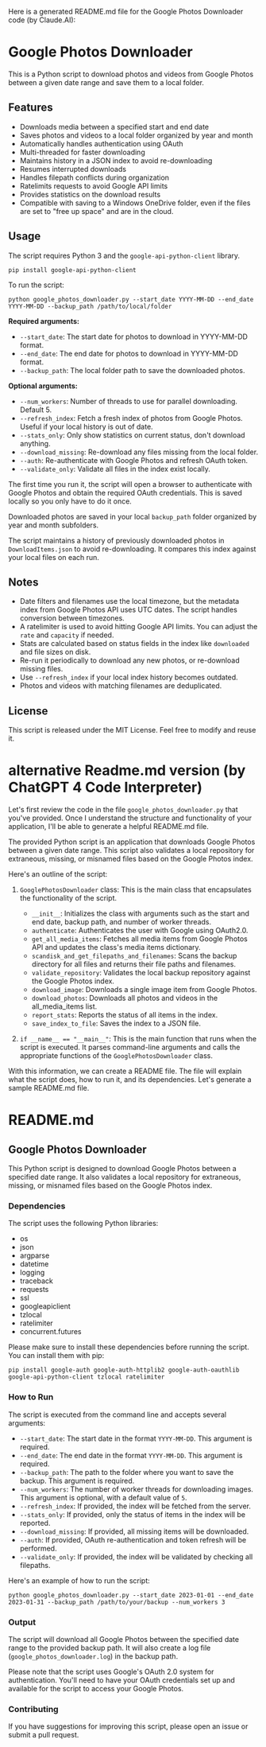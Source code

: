 Here is a generated README.md file for the Google Photos Downloader code (by Claude.AI):

# Google Photos Downloader

This is a Python script to download photos and videos from Google Photos between a given date range and save them to a local folder.

## Features

- Downloads media between a specified start and end date 
- Saves photos and videos to a local folder organized by year and month
- Automatically handles authentication using OAuth
- Multi-threaded for faster downloading
- Maintains history in a JSON index to avoid re-downloading
- Resumes interrupted downloads
- Handles filepath conflicts during organization
- Ratelimits requests to avoid Google API limits
- Provides statistics on the download results
- Compatible with saving to a Windows OneDrive folder, even if the files are set to "free up space" and are in the cloud.

## Usage

The script requires Python 3 and the `google-api-python-client` library.

```
pip install google-api-python-client
```

To run the script:

```
python google_photos_downloader.py --start_date YYYY-MM-DD --end_date YYYY-MM-DD --backup_path /path/to/local/folder
```

**Required arguments:**

- `--start_date`: The start date for photos to download in YYYY-MM-DD format.
- `--end_date`: The end date for photos to download in YYYY-MM-DD format. 
- `--backup_path`: The local folder path to save the downloaded photos.

**Optional arguments:**

- `--num_workers`: Number of threads to use for parallel downloading. Default 5.
- `--refresh_index`: Fetch a fresh index of photos from Google Photos. Useful if your local history is out of date.
- `--stats_only`: Only show statistics on current status, don't download anything.
- `--download_missing`: Re-download any files missing from the local folder.
- `--auth`: Re-authenticate with Google Photos and refresh OAuth token.
- `--validate_only`: Validate all files in the index exist locally.

The first time you run it, the script will open a browser to authenticate with Google Photos and obtain the required OAuth credentials. This is saved locally so you only have to do it once.

Downloaded photos are saved in your local `backup_path` folder organized by year and month subfolders. 

The script maintains a history of previously downloaded photos in `DownloadItems.json` to avoid re-downloading. It compares this index against your local files on each run.

## Notes

- Date filters and filenames use the local timezone, but the metadata index from Google Photos API uses UTC dates. The script handles conversion between timezones.
- A ratelimiter is used to avoid hitting Google API limits. You can adjust the `rate` and `capacity` if needed.
- Stats are calculated based on status fields in the index like `downloaded` and file sizes on disk.
- Re-run it periodically to download any new photos, or re-download missing files.
- Use `--refresh_index` if your local index history becomes outdated.
- Photos and videos with matching filenames are deduplicated.

## License

This script is released under the MIT License. Feel free to modify and reuse it.

# alternative Readme.md version (by ChatGPT 4 Code Interpreter)

Let's first review the code in the file `google_photos_downloader.py` that you've provided. Once I understand the structure and functionality of your application, I'll be able to generate a helpful README.md file.

The provided Python script is an application that downloads Google Photos between a given date range. This script also validates a local repository for extraneous, missing, or misnamed files based on the Google Photos index. 

Here's an outline of the script:

1. `GooglePhotosDownloader` class: This is the main class that encapsulates the functionality of the script.
    - `__init__`: Initializes the class with arguments such as the start and end date, backup path, and number of worker threads.
    - `authenticate`: Authenticates the user with Google using OAuth2.0.
    - `get_all_media_items`: Fetches all media items from Google Photos API and updates the class's media items dictionary.
    - `scandisk_and_get_filepaths_and_filenames`: Scans the backup directory for all files and returns their file paths and filenames.
    - `validate_repository`: Validates the local backup repository against the Google Photos index.
    - `download_image`: Downloads a single image item from Google Photos.
    - `download_photos`: Downloads all photos and videos in the all_media_items list.
    - `report_stats`: Reports the status of all items in the index.
    - `save_index_to_file`: Saves the index to a JSON file.

2. `if __name__ == "__main__"`: This is the main function that runs when the script is executed. It parses command-line arguments and calls the appropriate functions of the `GooglePhotosDownloader` class.

With this information, we can create a README file. The file will explain what the script does, how to run it, and its dependencies. Let's generate a sample README.md file.

# README.md

## Google Photos Downloader

This Python script is designed to download Google Photos between a specified date range. It also validates a local repository for extraneous, missing, or misnamed files based on the Google Photos index. 

### Dependencies

The script uses the following Python libraries:

- os
- json
- argparse
- datetime
- logging
- traceback
- requests
- ssl
- googleapiclient
- tzlocal
- ratelimiter
- concurrent.futures

Please make sure to install these dependencies before running the script. You can install them with pip:

```
pip install google-auth google-auth-httplib2 google-auth-oauthlib google-api-python-client tzlocal ratelimiter
```

### How to Run

The script is executed from the command line and accepts several arguments:

- `--start_date`: The start date in the format `YYYY-MM-DD`. This argument is required.
- `--end_date`: The end date in the format `YYYY-MM-DD`. This argument is required.
- `--backup_path`: The path to the folder where you want to save the backup. This argument is required.
- `--num_workers`: The number of worker threads for downloading images. This argument is optional, with a default value of `5`.
- `--refresh_index`: If provided, the index will be fetched from the server.
- `--stats_only`: If provided, only the status of items in the index will be reported.
- `--download_missing`: If provided, all missing items will be downloaded.
- `--auth`: If provided, OAuth re-authentication and token refresh will be performed.
- `--validate_only`: If provided, the index will be validated by checking all filepaths.

Here's an example of how to run the script:

```
python google_photos_downloader.py --start_date 2023-01-01 --end_date 2023-01-31 --backup_path /path/to/your/backup --num_workers 3
```

### Output

The script will download all Google Photos between the specified date range to the provided backup path. It will also create a log file (`google_photos_downloader.log`) in the backup path.

Please note that the script uses Google's OAuth 2.0 system for authentication. You'll need to have your OAuth credentials set up and available for the script to access your Google Photos.

### Contributing

If you have suggestions for improving this script, please open an issue or submit a pull request.